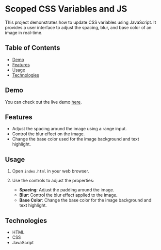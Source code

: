 # Scoped CSS Variables and JS

This project demonstrates how to update CSS variables using JavaScript. It provides a user interface to adjust the spacing, blur, and base color of an image in real-time.

## Table of Contents

- [Demo](#demo)
- [Features](#features)
- [Usage](#usage)
- [Technologies](#technologies)

## Demo

You can check out the live demo [here](https://thesaadster.github.io/CSS-Variables/).

## Features

- Adjust the spacing around the image using a range input.
- Control the blur effect on the image.
- Change the base color used for the image background and text highlight.

## Usage

1. Open `index.html` in your web browser.

2. Use the controls to adjust the properties:
    - **Spacing**: Adjust the padding around the image.
    - **Blur**: Control the blur effect applied to the image.
    - **Base Color**: Change the base color for the image background and text highlight.

## Technologies

- HTML
- CSS
- JavaScript
